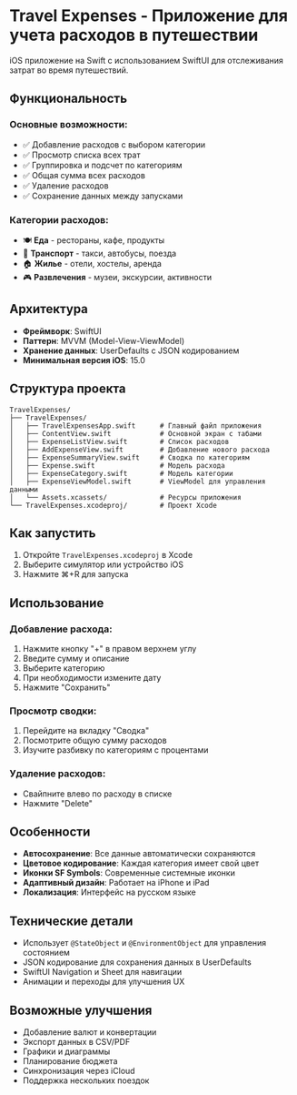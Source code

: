 # Travel Expenses - Приложение для учета расходов в путешествии

iOS приложение на Swift с использованием SwiftUI для отслеживания затрат во время путешествий.

## Функциональность

### Основные возможности:
- ✅ Добавление расходов с выбором категории
- ✅ Просмотр списка всех трат
- ✅ Группировка и подсчет по категориям
- ✅ Общая сумма всех расходов
- ✅ Удаление расходов
- ✅ Сохранение данных между запусками

### Категории расходов:
- 🍽️ **Еда** - рестораны, кафе, продукты
- 🚗 **Транспорт** - такси, автобусы, поезда
- 🏠 **Жилье** - отели, хостелы, аренда
- 🎮 **Развлечения** - музеи, экскурсии, активности

## Архитектура

- **Фреймворк**: SwiftUI
- **Паттерн**: MVVM (Model-View-ViewModel)
- **Хранение данных**: UserDefaults с JSON кодированием
- **Минимальная версия iOS**: 15.0

## Структура проекта

```
TravelExpenses/
├── TravelExpenses/
│   ├── TravelExpensesApp.swift      # Главный файл приложения
│   ├── ContentView.swift            # Основной экран с табами
│   ├── ExpenseListView.swift        # Список расходов
│   ├── AddExpenseView.swift         # Добавление нового расхода
│   ├── ExpenseSummaryView.swift     # Сводка по категориям
│   ├── Expense.swift                # Модель расхода
│   ├── ExpenseCategory.swift        # Модель категории
│   ├── ExpenseViewModel.swift       # ViewModel для управления данными
│   └── Assets.xcassets/             # Ресурсы приложения
└── TravelExpenses.xcodeproj/        # Проект Xcode
```

## Как запустить

1. Откройте `TravelExpenses.xcodeproj` в Xcode
2. Выберите симулятор или устройство iOS
3. Нажмите ⌘+R для запуска

## Использование

### Добавление расхода:
1. Нажмите кнопку "+" в правом верхнем углу
2. Введите сумму и описание
3. Выберите категорию
4. При необходимости измените дату
5. Нажмите "Сохранить"

### Просмотр сводки:
1. Перейдите на вкладку "Сводка"
2. Посмотрите общую сумму расходов
3. Изучите разбивку по категориям с процентами

### Удаление расходов:
- Свайпните влево по расходу в списке
- Нажмите "Delete"

## Особенности

- **Автосохранение**: Все данные автоматически сохраняются
- **Цветовое кодирование**: Каждая категория имеет свой цвет
- **Иконки SF Symbols**: Современные системные иконки
- **Адаптивный дизайн**: Работает на iPhone и iPad
- **Локализация**: Интерфейс на русском языке

## Технические детали

- Использует `@StateObject` и `@EnvironmentObject` для управления состоянием
- JSON кодирование для сохранения данных в UserDefaults
- SwiftUI Navigation и Sheet для навигации
- Анимации и переходы для улучшения UX

## Возможные улучшения

- Добавление валют и конвертации
- Экспорт данных в CSV/PDF
- Графики и диаграммы
- Планирование бюджета
- Синхронизация через iCloud
- Поддержка нескольких поездок
